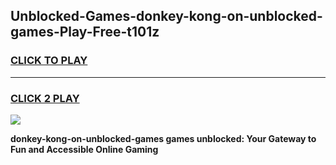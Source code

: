 
## Unblocked-Games-donkey-kong-on-unblocked-games-Play-Free-t101z
<h3>
<a href="https://premium76.site?title=donkey-kong-on-unblocked-games&ref=09A">CLICK TO PLAY</a></h3>
<hr>

<h3>
<a href="https://premium76.site?title=donkey-kong-on-unblocked-games&ref=09A">CLICK 2 PLAY</a>
  
</h3>

<a href="https://premium76.site?title=donkey-kong-on-unblocked-games&ref=09A"><img src="https://clearcache.store/games.png"></a>


**donkey-kong-on-unblocked-games games unblocked: Your Gateway to Fun and Accessible Online Gaming**
